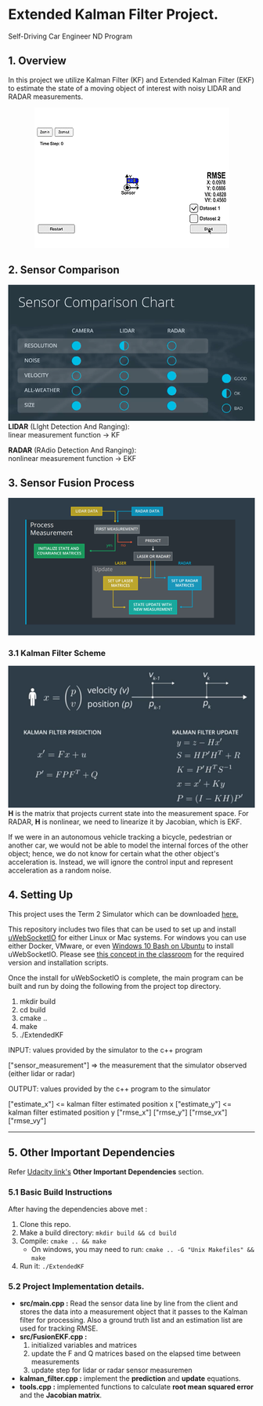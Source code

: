 [image1]: ./images/eqn.png 
[image2]: ./images/process.png
[image3]: ./images/sensor_comp.png
[gif1]:   ./video/EKF.gif
# Extended Kalman Filter Project.

Self-Driving Car Engineer ND Program

## 1. Overview 
In this project we utilize Kalman Filter (KF) and Extended Kalman Filter (EKF) to estimate the state of a moving object of interest with noisy LIDAR and RADAR measurements.

<p align="center">
<img src="./video/EKF.gif"]>
</p>

## 2. Sensor Comparison
![alt text][image3]
**LIDAR** (LIght Detection And Ranging):  
linear measurement function -> KF 
 
**RADAR** (RAdio Detection And Ranging):  
 nonlinear measurement function -> EKF 

## 3. Sensor Fusion Process
![alt text][image2]

### 3.1 Kalman Filter Scheme
![alt text][image1]
**H** is the matrix that projects current state into the measurement space. For
RADAR, **H** is nonlinear, we need to linearize it by Jacobian, which is EKF.

If we were in an autonomous vehicle tracking a bicycle, pedestrian or another car, we would not be able to model the internal forces of the other object; hence, we do not know for certain what the other object's acceleration is. Instead, we will ignore the control input and represent acceleration as a random noise.

## 4. Setting Up
This project uses the Term 2 Simulator which can be downloaded [here.](https://github.com/udacity/self-driving-car-sim/releases)

This repository includes two files that can be used to set up and install [uWebSocketIO](https://github.com/uWebSockets/uWebSockets) for either Linux or Mac systems. For windows you can use either Docker, VMware, or even [Windows 10 Bash on Ubuntu](https://www.howtogeek.com/249966/how-to-install-and-use-the-linux-bash-shell-on-windows-10/) to install uWebSocketIO. Please see [this concept in the classroom](https://classroom.udacity.com/nanodegrees/nd013/parts/40f38239-66b6-46ec-ae68-03afd8a601c8/modules/0949fca6-b379-42af-a919-ee50aa304e6a/lessons/f758c44c-5e40-4e01-93b5-1a82aa4e044f/concepts/16cf4a78-4fc7-49e1-8621-3450ca938b77) for the required version and installation scripts.

Once the install for uWebSocketIO is complete, the main program can be built and run by doing the following from the project top directory.

1. mkdir build
2. cd build
3. cmake ..
4. make
5. ./ExtendedKF


INPUT: values provided by the simulator to the c++ program

["sensor_measurement"] => the measurement that the simulator observed (either lidar or radar)


OUTPUT: values provided by the c++ program to the simulator

["estimate_x"] <= kalman filter estimated position x
["estimate_y"] <= kalman filter estimated position y
["rmse_x"]
["rmse_y"]
["rmse_vx"]
["rmse_vy"]

---

## 5. Other Important Dependencies

Refer [Udacity link's](https://github.com/udacity/CarND-Extended-Kalman-Filter-Project) **Other Important Dependencies** section.

### 5.1 Basic Build Instructions

After having the dependencies above met :

1. Clone this repo.
2. Make a build directory: `mkdir build && cd build`
3. Compile: `cmake .. && make`
   * On windows, you may need to run: `cmake .. -G "Unix Makefiles" && make`
4. Run it: `./ExtendedKF `

### 5.2 Project Implementation details.

- **src/main.cpp :** Read the sensor data line by line from the client and stores the data into a measurement object that it passes to the Kalman filter for processing. Also a ground truth list and an estimation list are used for tracking RMSE.  
- **src/FusionEKF.cpp :** 
  1. initialized variables and matrices 
  2. update the F and Q matrices based on the elapsed time between measurements
  3. update step for  lidar or radar sensor measuremen
- **kalman_filter.cpp :** implement the **prediction** and **update** equations.
- **tools.cpp :** implemented functions to calculate **root mean squared error** and the **Jacobian matrix**.


